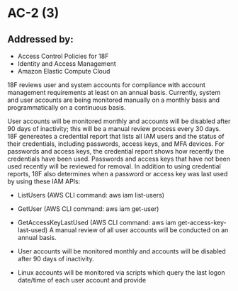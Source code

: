 # AC-2 (3)
## Addressed by:
 - Access Control Policies for 18F
 - Identity and Access Management
 - Amazon Elastic Compute Cloud


18F reviews user and system accounts for compliance with account management requirements at least on an annual basis.  Currently, system and user accounts are being monitored manually on a monthly basis and programmatically on a continuous basis.





User accounts will be monitored monthly and accounts will be disabled after 90 days of inactivity; this will be a manual review process every 30 days. 18F genereates a credential report that lists all IAM users and the status of their credentials, including passwords, access keys, and MFA devices. For passwords and access keys, the credential report shows how recently the credentials have been used. Passwords and access keys that have not been used recently will be reviewed for removal.
In addition to using credential reports, 18F also determines when a password or access key was last used by using these IAM APIs:
  - ListUsers (AWS CLI command: aws iam list-users)
  - GetUser (AWS CLI command: aws iam get-user)
  - GetAccessKeyLastUsed (AWS CLI command: aws iam get-access-key-last-used)
A manual review of all user accounts will be conducted on an annual basis.





- User accounts will be monitored monthly and accounts will be disabled after 90 days of inactivity.
- Linux accounts will be monitored via scripts which query the last logon date/time of each user account and provide 




